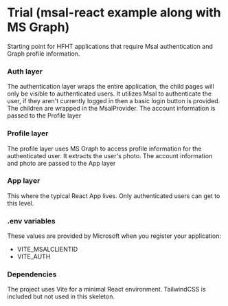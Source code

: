 # Trial (msal-react example along with MS Graph)
Starting point for HFHT applications that require Msal authentication and Graph profile information. 

### Auth layer
The authentication layer wraps the entire application, the child pages will only be visible to authenticated users. It utilizes Msal to authenticate the user, if they
aren't currently logged in then a basic login button is provided. The children are wrapped in the MsalProvider. The account information is passed to the Profile layer

### Profile layer
The profile layer uses MS Graph to access profile information for the authenticated user. It extracts the user's photo. The account information and photo are passed
to the App layer

### App layer
This where the typical React App lives. Only authenticated users can get to this level.

### .env variables
These values are provided by Microsoft when you register your application:
- VITE_MSALCLIENTID 
- VITE_AUTH

### Dependencies
The project uses Vite for a minimal React environment. TailwindCSS is included but not used in this skeleton.
